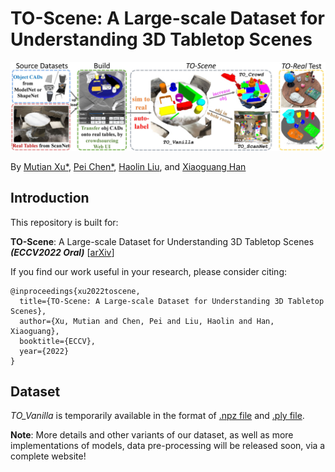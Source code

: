 # TO-Scene: A Large-scale Dataset for Understanding 3D Tabletop Scenes
<img src="./figure/pipeline_new.jpg" width="900"/>

By [Mutian Xu*](https://mutianxu.github.io/), [Pei Chen*](), [Haolin Liu](), and [Xiaoguang Han](https://gaplab.cuhk.edu.cn/)

## Introduction
This repository is built for:

__TO-Scene__: A Large-scale Dataset for Understanding 3D Tabletop Scenes ___(ECCV2022 Oral)___ [[arXiv](https://arxiv.org/abs/2203.09440)]
<br>


If you find our work useful in your research, please consider citing:

```
@inproceedings{xu2022toscene,
  title={TO-Scene: A Large-scale Dataset for Understanding 3D Tabletop Scenes},
  author={Xu, Mutian and Chen, Pei and Liu, Haolin and Han, Xiaoguang},
  booktitle={ECCV},
  year={2022}
}
```

## Dataset
_TO\_Vanilla_ is temporarily available in the format of
[.npz file](https://drive.google.com/file/d/1P484ZsGmAcaP26WVY_EYbFmN_5nkVqOl/view?usp=sharing) and [.ply file](https://drive.google.com/file/d/1-kdWNuavWRK5ZwNXriYqTpY6S_wpABhp/view?usp=sharing).

__Note__:
More details and other variants of our dataset, as well as more implementations of models, data pre-processing will be released soon, via a complete website!